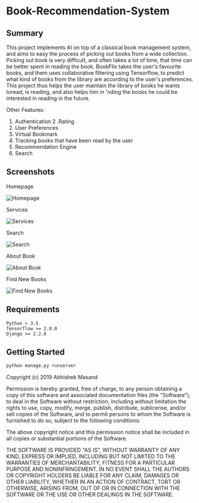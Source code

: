 # Book-Recommendation-System

## Summary

This project implements AI on top of a classical book management system, and aims to easy the process of picking out books from a wide collection. Picking out book is very difficult, and often takes a lot of time, that time can be better spent in reading the book. BookFlix takes the user's favourite books, and them uses collaborative filtering using Tensorflow, to predict what kind of books from the library are according to the user's preferences. This project thus helps the user maintain the library of books he wants toread, is reading, and also helps him in 'nding the books he could be interested in reading in the future.

Other Features: 
1. Authentication
2 .Rating
3. User Preferences
4. Virtual Bookmark
5. Tracking books that have been read by the user
6. Recommendation Engine
7. Search 

## Screenshots

Homepage

![Homepage](https://github.com/Mashex/BookFlix/blob/master/media/homepage.png)

Services

![Services](https://github.com/Mashex/BookFlix/blob/master/media/services.png)

Search 

![Search](https://github.com/Mashex/BookFlix/blob/master/media/search.png)

About Book

![About Book](https://github.com/Mashex/BookFlix/blob/master/media/aboutBook.png)

Find New Books

![Find New Books](https://github.com/Mashex/BookFlix/blob/master/media/FindNewBooks.gif)


## Requirements

    Python > 3.5
    Tensorflow >= 2.0.0
    Django >= 2.2.6
  
## Getting Started

```python
python manage.py runserver
```


Copyright (c) 2019 Abhishek Masand

Permission is hereby granted, free of charge, to any person obtaining a copy
of this software and associated documentation files (the "Software"), to deal
in the Software without restriction, including without limitation the rights
to use, copy, modify, merge, publish, distribute, sublicense, and/or sell
copies of the Software, and to permit persons to whom the Software is
furnished to do so, subject to the following conditions:

The above copyright notice and this permission notice shall be included in all
copies or substantial portions of the Software.

THE SOFTWARE IS PROVIDED "AS IS", WITHOUT WARRANTY OF ANY KIND, EXPRESS OR
IMPLIED, INCLUDING BUT NOT LIMITED TO THE WARRANTIES OF MERCHANTABILITY,
FITNESS FOR A PARTICULAR PURPOSE AND NONINFRINGEMENT. IN NO EVENT SHALL THE
AUTHORS OR COPYRIGHT HOLDERS BE LIABLE FOR ANY CLAIM, DAMAGES OR OTHER
LIABILITY, WHETHER IN AN ACTION OF CONTRACT, TORT OR OTHERWISE, ARISING FROM,
OUT OF OR IN CONNECTION WITH THE SOFTWARE OR THE USE OR OTHER DEALINGS IN THE
SOFTWARE.

